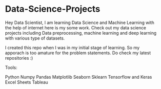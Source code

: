 # Data-Science-Projects

Hey Data Scientist, I am learning Data Science and Machine Learning with the help of internet here is my some work. Check out my data science projects including Data preprocessing, machine learning and deep learning with various type of datasets.

I created this repo when I was in my initial stage of learning. So my apporach is too amature for the problem statements. Do check my latest repositories :)

Tools:



Python
Numpy
Pandas
Matplotlib
Seaborn
Sklearn
Tensorflow and Keras
Excel Sheets
Tableau

